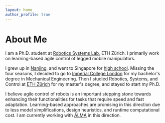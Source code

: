 ```yaml
---
layout: home
author_profile: true
---
```


# About Me

I am a Ph.D. student at [Robotics Systems Lab](https://rsl.ethz.ch/), ETH Zürich. I primarily work on learning-based agile control of legged mobile manipulators.

I grew up in [Nanjing](https://www.lonelyplanet.com/china/jiangsu/nanjing), and went to Singapore for [high school](https://www.victoriajc.moe.edu.sg/). Missing the four seasons, I decided to go to [Imperial College London](https://www.imperial.ac.uk/) for my bachelor's degree in Mechanical Engineering. Then I studied Robotics, Systems, and Control at [ETH Zürich](https://ethz.ch/en.html) for my master's degree, and stayed to start my Ph.D.

I believe agile control of robots is an important stepping stone towards enhancing their functionalities for tasks that require speed and fast adaptation. Learning-based approaches are promising in this direction due to less model simplifications, design heuristics, and runtime computational cost. I am currently working with [ALMA](https://rsl.ethz.ch/robots-media/alma.html) in this direction.